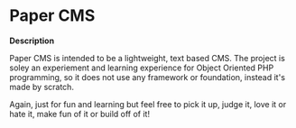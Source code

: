 Paper CMS
======

**Description**

Paper CMS is intended to be a lightweight, text based CMS. The project is soley an experiement and learning experience for Object Oriented PHP programming, so it does not use any framework or foundation, instead it's made by scratch.

Again, just for fun and learning but feel free to pick it up, judge it, love it or hate it, make fun of it or build off of it!